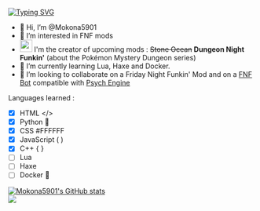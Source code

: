 [![Typing SVG](https://readme-typing-svg.demolab.com?font=Jersey+10&size=30&pause=1000&color=FFFFFF&width=435&height=31&lines=Some+Node.JS+dev;Some+C%2B%2B+dev;Some+Geometry+Dash+enjoyer)](https://git.io/typing-svg)
- 👋 Hi, I’m @Mokona5901
- 👀 I’m interested in FNF mods
- <img src="https://static.wikia.nocookie.net/logopedia/images/a/a2/FNF_animated_logo.gif" width="25" height="25"/> I'm the creator of upcoming mods : <strike>Stone Ocean</strike> <strong>Dungeon Night Funkin'</strong> (about the Pokémon Mystery Dungeon series)
- 🌱 I’m currently learning Lua, Haxe and Docker.
- 💞️ I’m looking to collaborate on a Friday Night Funkin' Mod and on a [FNF Bot](https://github.com/Mokona5901/AutoFunkin) compatible with [Psych Engine](https://github.com/ShadowMario/FNF-PsychEngine)

Languages learned :
- [x] HTML </>
- [x] Python 🐍
- [x] CSS #FFFFFF
- [x] JavaScript ( )
- [x] C++ { }
- [ ] Lua
- [ ] Haxe
- [ ] Docker 🐋

[![Mokona5901's GitHub stats](https://github-readme-stats.vercel.app/api?username=Mokona5901&theme=dracula)](https://github.com/anuraghazra/github-readme-stats)
<br>
<a href="https://discord.com/users/602431280113778690/"><img src="https://discord.c99.nl/widget/theme-1/602431280113778690.png" /></a>
<!---
Mokona5901/Mokona5901 is a ✨ special ✨ repository because its `README.md` (this file) appears on your GitHub profile.
You can click the Preview link to take a look at your changes.
--->
